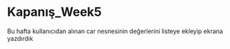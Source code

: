 # Kapanış_Week5
Bu hafta kullanıcıdan alınan car nesnesinin değerlerini listeye ekleyip ekrana yazdırdık
